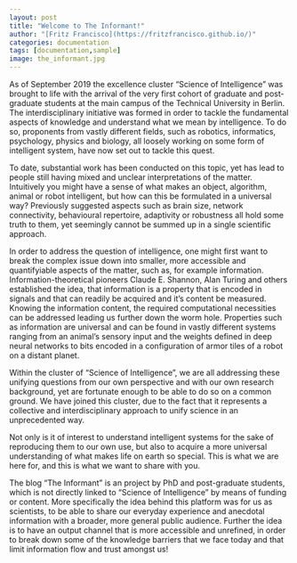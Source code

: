 ```yaml
---
layout: post
title: "Welcome to The Informant!"
author: "[Fritz Francisco](https://fritzfrancisco.github.io/)"
categories: documentation
tags: [documentation,sample]
image: the_informant.jpg
---
```


As of September 2019 the excellence cluster “Science of Intelligence” was brought to life with the arrival of the very first cohort of graduate and post-graduate students at the main campus of the Technical University in Berlin. The interdisciplinary initiative was formed in order to tackle the fundamental aspects of knowledge and understand what we mean by intelligence. To do so, proponents from vastly different fields, such as robotics, informatics, psychology, physics and biology, all loosely working on some form of intelligent system, have now set out to tackle this quest.

To date, substantial work has been conducted on this topic, yet has lead to people still having mixed and unclear interpretations of the matter. Intuitively you might have a sense of what makes an object, algorithm, animal or robot intelligent, but how can this be formulated in a universal way? Previously suggested aspects such as brain size, network connectivity, behavioural repertoire, adaptivity or robustness all hold some truth to them, yet seemingly cannot be summed up in a single scientific approach.

In order to address the question of intelligence, one might first want to break the complex issue down into smaller, more accessible and quantifyiable aspects of the matter, such as, for example information. Information-theoretical pioneers Claude E. Shannon, Alan Turing and others established the idea, that information is a property that is encoded in signals and that can readily be acquired and it’s content be measured. Knowing the information content, the required computational necessities can be addressed leading us further down the worm hole. Properties such as information are universal and can be found in vastly different systems ranging from an animal’s sensory input and the weights defined in deep neural networks to bits encoded in a configuration of armor tiles of a robot on a distant planet.

Within the cluster of “Science of Intelligence”, we are all addressing these unifying  questions from our own perspective and with our own research background, yet are fortunate enough to be able to do so on a common ground. We have joined this cluster, due to the fact that it represents a collective and interdisciplinary approach to unify science in an unprecedented way.

Not only is it of interest to understand intelligent systems for the sake of reproducing them to our own use, but also to acquire a more universal understanding of what makes life on earth so special. This is what we are here for, and this is what we want to share with you.

The blog “The Informant” is an project by PhD and post-graduate students, which is not directly linked to “Science of Intelligence” by means of funding or content. More specifically the idea behind this platform was for us as scientists, to be able to share our everyday experience and anecdotal information with a broader, more general public audience. Further the idea is to have an output channel that is more accessible and unrefined, in order to break down some of the knowledge barriers that we face today and that limit information flow and trust amongst us!
